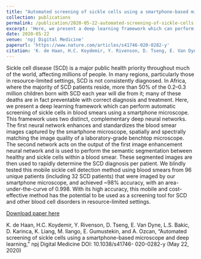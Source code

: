 ```yaml
---
title: "Automated screening of sickle cells using a smartphone-based microscope and deep learning"
collection: publications
permalink: /publication/2020-05-22-automated-screening-of-sickle-cells
excerpt: 'Here, we present a deep learning framework which can perform automatic screening of sickle cells in blood smears using a smartphone microscope.'
date: 2020-05-22
venue: 'npj Digital Medicine'
paperurl: 'https://www.nature.com/articles/s41746-020-0282-y'
citation: 'K. de Haan, H.C. Koydemir, Y. Rivenson, D. Tseng, E. Van Dyne, L.S. Bakic, D. Karinca, K. Liang, M. Ilango, E. Gumustekin, and A. Ozcan, “Automated screening of sickle cells using a smartphone-based microscope and deep learning,” npj Digital Medicine DOI: 10.1038/s41746- 020-0282-y (May 22, 2020)'
---
```


Sickle cell disease (SCD) is a major public health priority throughout much of the world, affecting millions of people. In many regions, particularly those in resource-limited settings, SCD is not consistently diagnosed. In Africa, where the majority of SCD patients reside, more than 50% of the 0.2–0.3 million children born with SCD each year will die from it; many of these deaths are in fact preventable with correct diagnosis and treatment. Here, we present a deep learning framework which can perform automatic screening of sickle cells in blood smears using a smartphone microscope. This framework uses two distinct, complementary deep neural networks. The first neural network enhances and standardizes the blood smear images captured by the smartphone microscope, spatially and spectrally matching the image quality of a laboratory-grade benchtop microscope. The second network acts on the output of the first image enhancement neural network and is used to perform the semantic segmentation between healthy and sickle cells within a blood smear. These segmented images are then used to rapidly determine the SCD diagnosis per patient. We blindly tested this mobile sickle cell detection method using blood smears from 96 unique patients (including 32 SCD patients) that were imaged by our smartphone microscope, and achieved ~98% accuracy, with an area-under-the-curve of 0.998. With its high accuracy, this mobile and cost-effective method has the potential to be used as a screening tool for SCD and other blood cell disorders in resource-limited settings.

[Download paper here](https://www.nature.com/articles/s41746-020-0282-y.pdf)

K. de Haan, H.C. Koydemir, Y. Rivenson, D. Tseng, E. Van Dyne, L.S. Bakic, D. Karinca, K. Liang, M. Ilango, E. Gumustekin, and A. Ozcan, “Automated screening of sickle cells using a smartphone-based microscope and deep learning,” npj Digital Medicine DOI: 10.1038/s41746- 020-0282-y (May 22, 2020)